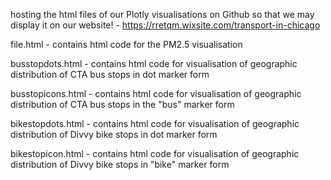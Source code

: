 hosting the html files of our Plotly visualisations on Github so that we may display it on our website! - https://rretqm.wixsite.com/transport-in-chicago 

file.html - contains html code for the PM2.5 visualisation

busstopdots.html - contains html code for visualisation of geographic distribution of CTA bus stops in dot marker form

busstopicons.html - contains html code for visualisation of geographic distribution of CTA bus stops in the "bus" marker form 

bikestopdots.html - contains html code for visualisation of geographic distribution of Divvy bike stops in dot marker form

bikestopicon.html - contains html code for visualisation of geographic distribution of Divvy bike stops in "bike" marker form
